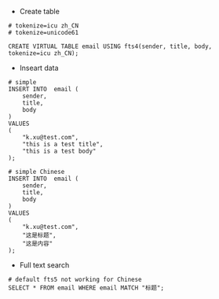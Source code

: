 - Create table

```
# tokenize=icu zh_CN
# tokenize=unicode61

CREATE VIRTUAL TABLE email USING fts4(sender, title, body, tokenize=icu zh_CN);
```

- Inseart data

```
# simple
INSERT INTO  email (
    sender,
    title,
    body
) 
VALUES
(
    "k.xu@test.com",
    "this is a test title",
    "this is a test body"
);
```

```
# simple Chinese
INSERT INTO  email (
    sender,
    title,
    body
) 
VALUES
(
    "k.xu@test.com",
    "这是标题",
    "这是内容"
);
```

- Full text search 

```
# default fts5 not working for Chinese
SELECT * FROM email WHERE email MATCH "标题";
```
